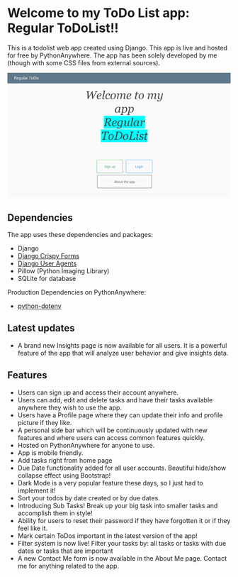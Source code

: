 # Welcome to my ToDo List app: Regular ToDoList!!

This is a todolist web app created using Django. This app is live and hosted for free by PythonAnywhere.
The app has been solely developed by me (though with some CSS files from external sources).

![A demo image of the ToDo App Home Page](/media/todo_app_demo.png)


## Dependencies
The app uses these dependencies and packages:
* Django
* [Django Crispy Forms](https://github.com/django-crispy-forms/django-crispy-forms)
* [Django User Agents](https://github.com/selwin/django-user_agents)
* Pillow (Python Imaging Library)
* SQLite for database

Production Dependencies on PythonAnywhere:
* [python-dotenv](https://github.com/theskumar/python-dotenv)


## Latest updates

* A brand new Insights page is now available for all users. It is a powerful feature of the app that will analyze user behavior and give insights data.


## Features

* Users can sign up and access their account anywhere.
* Users can add, edit and delete tasks and have their tasks available anywhere they wish to use the app.
* Users have a Profile page where they can update their info and profile picture if they like.
* A personal side bar which will be continuously updated with new features and where users can access common features quickly.
* Hosted on PythonAnywhere for anyone to use.
* App is mobile friendly.
* Add tasks right from home page
* Due Date functionality added for all user accounts. Beautiful hide/show collapse effect using Bootstrap!
* Dark Mode is a very popular feature these days, so I just had to implement it!
* Sort your todos by date created or by due dates.
* Introducing Sub Tasks! Break up your big task into smaller tasks and accomplish them in style!
* Ability for users to reset their password if they have forgotten it or if they feel like it.
* Mark certain ToDos important in the latest version of the app!
* Filter system is now live! Filter your tasks by: all tasks or tasks with due dates or tasks that are important
* A new Contact Me form is now available in the About Me page. Contact me for anything related to the app.

